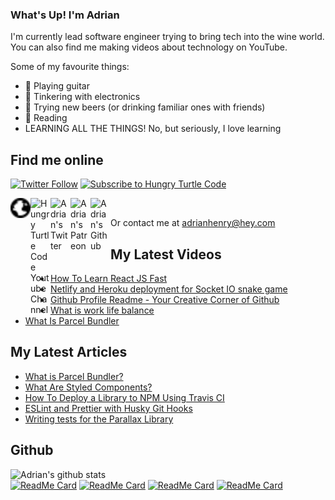 ### What's Up! I'm Adrian
I'm currently lead software engineer trying to bring tech into the wine world. You can also find me making videos about technology on YouTube.

Some of my favourite things:
- 🎸 Playing guitar
- 🔌 Tinkering with electronics 
- 🍻 Trying new beers (or drinking familiar ones with friends)
- 📖 Reading
- LEARNING ALL THE THINGS! No, but seriously, I love learning

## Find me online

[![Twitter Follow](https://img.shields.io/twitter/follow/hungrytrtl?color=1DA1F2&logo=twitter&style=for-the-badge)](https://twitter.com/intent/follow?original_referer=https%3A%2F%2Fgithub.com%2Fadiman9&screen_name=hungrytrtl)
[![Subscribe to Hungry Turtle Code](https://img.shields.io/badge/youtube-%23FF0000.svg?&style=for-the-badge&logo=youtube&logoColor=white)](https://www.youtube.com/hungryturtledev?sub_confirmation=1)

[<img align="left" alt="hungryturtlecode.com" width="32px" src="https://raw.githubusercontent.com/iconic/open-iconic/master/svg/globe.svg" />][website]
[<img align="left" alt="Hungry Turtle Code Youtube Channel" width="32px" src="https://cdn.jsdelivr.net/npm/simple-icons@v3/icons/youtube.svg" />][youtube]
[<img align="left" alt="Adrian's Twitter" width="32px" src="https://cdn.jsdelivr.net/npm/simple-icons@v3/icons/twitter.svg" />][twitter]
[<img align="left" alt="Adrian's Patreon" width="32px" src="https://cdn.jsdelivr.net/npm/simple-icons@v3/icons/patreon.svg" />][patreon]
[<img align="left" alt="Adrian's Github" width="32px" src="https://cdn.jsdelivr.net/npm/simple-icons@v3/icons/github.svg" />][github]
</br>

Or contact me at adrianhenry@hey.com

## My Latest Videos
<!-- YOUTUBE:START -->
- [How To Learn React JS Fast](https://www.youtube.com/watch?v=7Okuzbj0F4Y)
- [Netlify and Heroku deployment for Socket IO snake game](https://www.youtube.com/watch?v=M9RDYkFs-EQ)
- [Github Profile Readme - Your Creative Corner of Github](https://www.youtube.com/watch?v=uA1dobUQ190)
- [What is work life balance](https://www.youtube.com/watch?v=O4QvUNiwIlI)
- [What Is Parcel Bundler](https://www.youtube.com/watch?v=Wwh3WJ41znI)
<!-- YOUTUBE:END -->

## My Latest Articles
<!-- ARTICLES:START -->
- [What is Parcel Bundler?](https://hungryturtlecode.com/tutorials/parcel-bundler/)
- [What Are Styled Components?](https://hungryturtlecode.com/tutorials/what-are-styled-components/)
- [How To Deploy a Library to NPM Using Travis CI](https://hungryturtlecode.com/projects/parallax-deploy-npm/)
- [ESLint and Prettier with Husky Git Hooks](https://hungryturtlecode.com/projects/eslint-husky-parallax/)
- [Writing tests for the Parallax Library](https://hungryturtlecode.com/projects/parallax-tests/)
<!-- ARTICLES:END -->

## Github
![Adrian's github stats](https://github-readme-stats-775kz1aki.vercel.app/api?username=adiman9&count_private=true&show_icons=true&theme=buefy)
</br>
[![ReadMe Card](https://github-readme-stats-775kz1aki.vercel.app/api/pin/?username=adiman9&repo=p5-react-renderer)](https://github.com/adiman9/p5-react-renderer)
[![ReadMe Card](https://github-readme-stats-775kz1aki.vercel.app/api/pin/?username=adiman9&repo=pureJSCollisions)](https://github.com/adiman9/pureJSCollisions)
[![ReadMe Card](https://github-readme-stats-775kz1aki.vercel.app/api/pin/?username=HungryTurtleCode&repo=gameoflife)](https://github.com/HungryTurtleCode/gameoflife)
[![ReadMe Card](https://github-readme-stats-775kz1aki.vercel.app/api/pin/?username=HungryTurtleCode&repo=multiplayerSnake)](https://github.com/HungryTurtleCode/multiplayerSnake)




[youtube]: https://www.youtube.com/hungryturtledev
[website]: https://hungryturtlecode.com
[twitter]: https://twitter.com/hungrytrtl
[patreon]: https://www.patreon.com/hungryturtlecode
[github]: https://github.com/adiman9
[github_htc]: https://github.com/HungryTurtleCode
